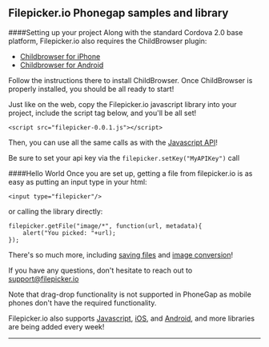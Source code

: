 ## Filepicker.io Phonegap samples and library
####Setting up your project
Along with the standard Cordova 2.0 base platform, Filepicker.io also requires the ChildBrowser plugin:

- [Childbrowser for iPhone](https://github.com/purplecabbage/phonegap-plugins/tree/master/iPhone/ChildBrowser)
- [Childbrowser for Android](https://github.com/purplecabbage/phonegap-plugins/tree/master/Android/ChildBrowser)

Follow the instructions there to install ChildBrowser. Once ChildBrowser is properly installed, you should be all ready to start!

Just like on the web, copy the Filepicker.io javascript library into your project, include the script tag below, and you'll be all set!

`<script src="filepicker-0.0.1.js"></script>`

Then, you can use all the same calls as with the [Javascript API](https://developers.filepicker.io/docs/web/)!

Be sure to set your api key via the
`filepicker.setKey("MyAPIKey")` call

####Hello World
Once you are set up, getting a file from filepicker.io is as easy as putting an input type in your html:

`<input type="filepicker"/>`

or calling the library directly:

    filepicker.getFile("image/*", function(url, metadata){
        alert("You picked: "+url);
    });

There's so much more, including [saving files](https://developers.filepicker.io/docs/web/#save) and [image conversion](https://developers.filepicker.io/docs/web/#fpurl-images)!

If you have any questions, don't hesitate to reach out to [support@filepicker.io](mailto:support@filepicker.io)

Note that drag-drop functionality is not supported in PhoneGap as mobile phones don't have the required functionality.

Filepicker.io also supports [Javascript](https://developers.filepicker.io/docs/web/), [iOS](https://developers.filepicker.io/docs/ios/), and [Android](https://developers.filepicker.io/docs/android/), and more libraries are being added every week!
*****
